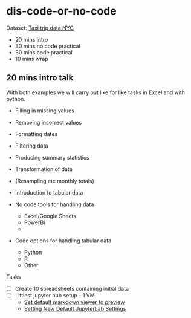 # dis-code-or-no-code

Dataset: [Taxi trip data NYC](https://www.kaggle.com/datasets/anandaramg/taxi-trip-data-nyc)


- 20 mins intro
- 30 mins no code practical
- 30 mins code practical
- 10 mins wrap

## 20 mins intro talk

With both examples we will carry out like for like tasks in Excel and with python.

- Filling in missing values
- Removing incorrect values
- Formatting dates
- Filtering data
- Producing summary statistics
- Transformation of data
- (Resampling etc monthly totals)


- Introduction to tabular data
- No code tools for handling data
  - Excel/Google Sheets
  - PowerBi
  - 
- Code options for handling tabular data
  - Python
  - R
  - Other

Tasks
- [ ] Create 10 spreadsheets containing initial data
- [ ] Littlest jupyter hub setup - 1 VM
  - [Set default markdown viewer to preview](https://github.com/jupyterlab/jupyterlab/issues/6442)
  - [Setting New Default JupyterLab Settings](https://tljh.jupyter.org/en/latest/howto/user-env/override-lab-settings.html)


